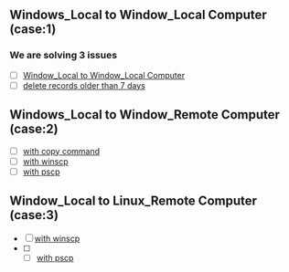 ## Windows_Local to Window_Local Computer (case:1)
### We are solving 3 issues 
- [ ] [Window_Local to Window_Local Computer](https://github.com/apoorvpandey-ap/WinSCP/issues/1)
- [ ] [delete records older than 7 days](https://github.com/apoorvpandey-ap/WinSCP/issues/2)

## Windows_Local to Window_Remote Computer (case:2)
- [ ] [with copy command](https://github.com/apoorvpandey-ap/WinSCP/issues/3)
- [ ] [with winscp](https://github.com/apoorvpandey-ap/WinSCP/issues/5)
- [ ] [with pscp](https://github.com/apoorvpandey-ap/WinSCP/issues/6)

## Window_Local to Linux_Remote Computer (case:3)
- [ ] [with winscp](https://github.com/apoorvpandey-ap/WinSCP/issues/7)
- [ ] - [ ] [with pscp](https://github.com/apoorvpandey-ap/WinSCP/issues/8)
